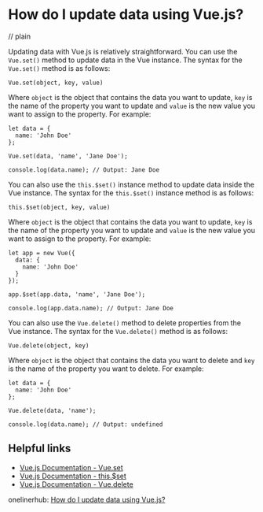# How do I update data using Vue.js?
// plain

Updating data with Vue.js is relatively straightforward. You can use the `Vue.set()` method to update data in the Vue instance. The syntax for the `Vue.set()` method is as follows:

```
Vue.set(object, key, value)
```

Where `object` is the object that contains the data you want to update, `key` is the name of the property you want to update and `value` is the new value you want to assign to the property. For example:

```
let data = {
  name: 'John Doe'
};

Vue.set(data, 'name', 'Jane Doe');

console.log(data.name); // Output: Jane Doe
```

You can also use the `this.$set()` instance method to update data inside the Vue instance. The syntax for the `this.$set()` instance method is as follows:

```
this.$set(object, key, value)
```

Where `object` is the object that contains the data you want to update, `key` is the name of the property you want to update and `value` is the new value you want to assign to the property. For example:

```
let app = new Vue({
  data: {
    name: 'John Doe'
  }
});

app.$set(app.data, 'name', 'Jane Doe');

console.log(app.data.name); // Output: Jane Doe
```

You can also use the `Vue.delete()` method to delete properties from the Vue instance. The syntax for the `Vue.delete()` method is as follows:

```
Vue.delete(object, key)
```

Where `object` is the object that contains the data you want to delete and `key` is the name of the property you want to delete. For example:

```
let data = {
  name: 'John Doe'
};

Vue.delete(data, 'name');

console.log(data.name); // Output: undefined
```

## Helpful links

- [Vue.js Documentation - Vue.set](https://vuejs.org/v2/api/#Vue-set)
- [Vue.js Documentation - this.$set](https://vuejs.org/v2/api/#this-set)
- [Vue.js Documentation - Vue.delete](https://vuejs.org/v2/api/#Vue-delete)

onelinerhub: [How do I update data using Vue.js?](https://onelinerhub.com/vue.js/how-do-i-update-data-using-vue-js)